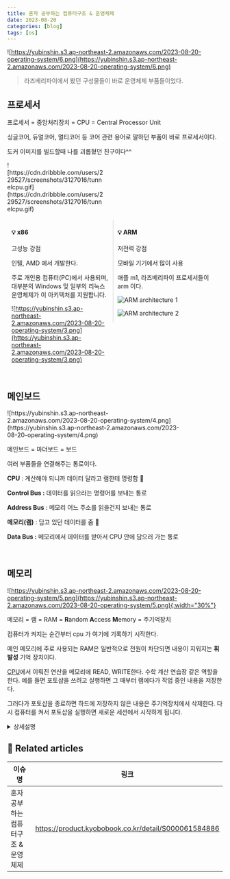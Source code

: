 ```yaml
---
title: 혼자 공부하는 컴퓨터구조 & 운영체제
date: 2023-08-20
categories: [blog]
tags: [os]
---
```


![https://yubinshin.s3.ap-northeast-2.amazonaws.com/2023-08-20-operating-system/6.png](https://yubinshin.s3.ap-northeast-2.amazonaws.com/2023-08-20-operating-system/6.png)

> 라즈베리파이에서 봤던 구성물들이 바로 운영체제 부품들이었다.

## 프로세서

프로세서 = 중앙처리장치 = CPU = Central Processor Unit

싱글코어, 듀얼코어, 멀티코어 등 코어 관련 용어로 말하던 부품이 바로 프로세서이다.

도커 이미지를 빌드할때 나를 괴롭혔던 친구이다^^

<div markdown="block" style="width: 45%;">
![https://cdn.dribbble.com/users/229527/screenshots/3127016/tunnelcpu.gif](https://cdn.dribbble.com/users/229527/screenshots/3127016/tunnelcpu.gif)
</div>

<br/>

<div markdown="block" style="width: 45%; float: left; padding: 0 2% 0;">

#### 💡 x86

고성능 강점

인텔, AMD 에서 개발한다.

주로 개인용 컴퓨터(PC)에서 사용되며, 대부분의 Windows 및 일부의 리눅스 운영체제가 이 아키텍처를 지원합니다.

![https://yubinshin.s3.ap-northeast-2.amazonaws.com/2023-08-20-operating-system/3.png](https://yubinshin.s3.ap-northeast-2.amazonaws.com/2023-08-20-operating-system/3.png)

</div>

<div markdown="block" style="width: 45%; float: left; clear: right; padding: 0 2% 0;border-left: 1px solid lightgray; ">

#### 💡 ARM

저전력 강점

모바일 기기에서 많이 사용

애플 m1, 라즈베리파이 프로세서들이 arm 이다.

![ARM architecture 1](https://yubinshin.s3.ap-northeast-2.amazonaws.com/2023-08-20-operating-system/1.gif)

![ARM architecture 2](https://yubinshin.s3.ap-northeast-2.amazonaws.com/2023-08-20-operating-system/2.jpg)

</div>

<div markdown="block" style="clear: both;">

<br/>

## 메인보드

<div markdown="block" style="width: 80%;">
![https://yubinshin.s3.ap-northeast-2.amazonaws.com/2023-08-20-operating-system/4.png](https://yubinshin.s3.ap-northeast-2.amazonaws.com/2023-08-20-operating-system/4.png)
</div>

메인보드 = 마더보드 = 보드

여러 부품들을 연결해주는 통로이다.

**CPU** : 계산해야 되니까 데이터 달라고 램한테 명령함 🤖

**Control Bus :** 데이터를 읽으라는 명령어를 보내는 통로

**Address Bus** : 메모리 어느 주소를 읽을건지 보내는 통로

**메모리(램)** : 담고 있던 데이터를 줌 💾

**Data Bus :** 메모리에서 데이터를 받아서 CPU 안에 담으러 가는 통로

</div>

<br/>

## 메모리

![https://yubinshin.s3.ap-northeast-2.amazonaws.com/2023-08-20-operating-system/5.png](https://yubinshin.s3.ap-northeast-2.amazonaws.com/2023-08-20-operating-system/5.png){:width="30%"}

메모리 = 램 = RAM = **R**andom **A**ccess **M**emory = 주기억장치

컴퓨터가 켜지는 순간부터 cpu 가 여기에 기록하기 시작한다.

메인 메모리에 주로 사용되는 RAM은 일반적으로 전원이 차단되면 내용이 지워지는 **휘발성** 기억 장치이다.

[CPU](https://namu.wiki/w/CPU)에서 이뤄진 연산을 메모리에 READ, WRITE한다. 수학 계산 연습장 같은 역할을 한다.
예를 들면 포토샵을 쓰려고 실행하면 그 때부터 램에다가 작업 중인 내용을 저장한다.

그러다가 포토샵을 종료하면 하드에 저장하지 않은 내용은 주기억장치에서 삭제한다. 다시 컴퓨터를 켜서 포토샵을 실행하면 새로운 세션에서 시작하게 됩니다.

<details markdown="block"><summary>상세설명</summary>
RAM 이란 사용자가 자유롭게 내용을 읽고 쓰고 지울 수 있는 [기억장치](https://namu.wiki/w/%EA%B8%B0%EC%96%B5%EC%9E%A5%EC%B9%98)이다. 컴퓨터가 켜지는 순간부터 CPU는 연산을 하고 동작에 필요한 모든 내용이 전원이 유지되는 내내 이 기억장치에 저장된다. '주기억장치'로 분류되며 보통 램이 많으면 한번에 많은 일을 할 수 있기에 '책상'에 비유되곤 한다.
램의 용량이 클수록 그 용량만큼 동시에 기록하고 연산하는 것이 가능하다는 것이며 고용량 램일수록 컴퓨터의 성능이 올라가고 가격이 비싸진다.
이런 특성으로 인해 속도는 느리지만 전원이 끊어져도 정보를 저장할 수 있는 [자기 테이프](https://namu.wiki/w/%EC%9E%90%EA%B8%B0%ED%85%8C%EC%9D%B4%ED%94%84), [플로피 디스크](https://namu.wiki/w/%ED%94%8C%EB%A1%9C%ED%94%BC%20%EB%94%94%EC%8A%A4%ED%81%AC), [하드 디스크](https://namu.wiki/w/%ED%95%98%EB%93%9C%20%EB%94%94%EC%8A%A4%ED%81%AC%20%EB%93%9C%EB%9D%BC%EC%9D%B4%EB%B8%8C) 같은 보조 기억 장치가 나오게 되었다.
HDD 등의 기억장치와 같이 어느 위치에나 직접 접근할 수 있으나 데이터의 물리적 위치에 따라 읽고 쓰는 시간에 차이가 발생하게 되는 기억장치들은 Direct Access Memory 또는 Direct Access Data Storage라고 부른다.
어느 위치에든 똑같은 속도로 접근하여 읽고 쓸 수 있다.
</details>

## 📎 Related articles

| 이슈명                              | 링크                                                 |
| ----------------------------------- | ---------------------------------------------------- |
| 혼자 공부하는 컴퓨터구조 & 운영체제 | https://product.kyobobook.co.kr/detail/S000061584886 |
